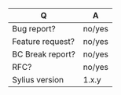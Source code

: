 | Q                | A
| ---------------- | -----
| Bug report?      | no/yes
| Feature request? | no/yes
| BC Break report? | no/yes
| RFC?             | no/yes
| Sylius version   | 1.x.y

<!--
 - For support requests and how-tos, visit https://docs.sylius.com/en/latest/book/support/
-->
